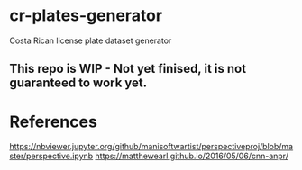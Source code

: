 # cr-plates-generator
Costa Rican license plate dataset generator

## This repo is WIP - Not yet finised, it is not guaranteed to work yet.

# References
https://nbviewer.jupyter.org/github/manisoftwartist/perspectiveproj/blob/master/perspective.ipynb
https://matthewearl.github.io/2016/05/06/cnn-anpr/

